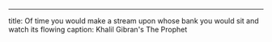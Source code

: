 ---
title: Of time you would make a stream upon whose bank you would sit and watch its flowing
caption: Khalil Gibran's The Prophet
